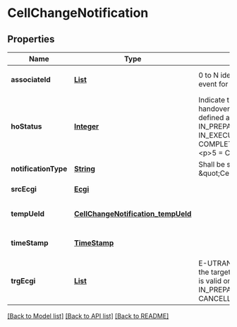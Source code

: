 # CellChangeNotification
## Properties

Name | Type | Description | Notes
------------ | ------------- | ------------- | -------------
**associateId** | [**List**](AssociateId.md) | 0 to N identifiers to associate the event for a specific UE or flow. | [optional] [default to null]
**hoStatus** | [**Integer**](integer.md) | Indicate the status of the UE handover procedure. Values are defined as following: &lt;p&gt;1 &#x3D; IN_PREPARATION. &lt;p&gt;2 &#x3D; IN_EXECUTION. &lt;p&gt;3 &#x3D; COMPLETED. &lt;p&gt;4 &#x3D; REJECTED. &lt;p&gt;5 &#x3D; CANCELLED. | [default to null]
**notificationType** | [**String**](string.md) | Shall be set to \&quot;CellChangeNotification\&quot;. | [default to null]
**srcEcgi** | [**Ecgi**](Ecgi.md) |  | [default to null]
**tempUeId** | [**CellChangeNotification_tempUeId**](CellChangeNotification_tempUeId.md) |  | [optional] [default to null]
**timeStamp** | [**TimeStamp**](TimeStamp.md) |  | [optional] [default to null]
**trgEcgi** | [**List**](Ecgi.md) | E-UTRAN Cell Global Identifier of the target cell. NOTE: Cardinality N is valid only in case of statuses IN_PREPARATION, REJECTED and CANCELLED. | [default to null]

[[Back to Model list]](../README.md#documentation-for-models) [[Back to API list]](../README.md#documentation-for-api-endpoints) [[Back to README]](../README.md)

